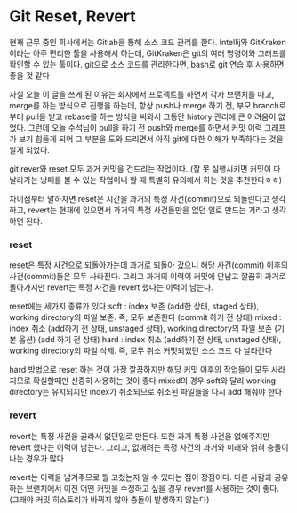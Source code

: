 # Git Reset, Revert

현재 근무 중인 회사에서는 Gitlab을 통해 소스 코드 관리를 한다.
Intellij와 GitKraken이라는 아주 편리한 툴을 사용해서 하는데, 
GitKraken은 git의 여러 명령어와 그래프를 확인할 수 있는 툴이다.
git으로 소스 코드를 관리한다면, bash로 git 연습 후 사용하면 좋을 것 같다

사실 오늘 이 글을 쓰게 된 이유는 회사에서 프로젝트를 하면서 각자 브랜치를 따고, merge를 하는 방식으로 진행을 하는데, 항상 push나 merge 하기 전, 부모 branch로부터 pull을 받고 rebase를 하는 방식을 써와서 그동안 history 관리에 큰 어려움이 없었다.
그런데 오늘 수석님이 pull을 하기 전 push와 merge를 하면서 커밋 이력 그래프가 보기 힘들게 되어 그 부분을 도와 드리면서 아직 git에 대한 이해가 부족하다는 것을 알게 되었다.



git rever와 reset 모두 과거 커밋을 건드리는 작업이다.
(잘 못 실행시키면 커밋이 다 날라가는 낭패를 볼 수 있는 작업이니 할 때 특별히 유의해서 하는 것을 추천한다ㅎㅎ)

차이점부터 말하자면 reset은 시간을 과거의 특정 사건(commit)으로 되돌린다고 생각하고,
revert는 현재에 있으면서 과거의 특정 사건들만을 없던 일로 만드는 거라고 생각하면 된다.

### reset

reset은 특정 사건으로 되돌아가는데 과거로 되돌아 갔으니 해당 사건(commit) 이후의 사건(commit)들은 모두 사라진다.
그리고 과거의 이력이 커밋에 안남고 깔끔히 과거로 돌아가지만 revert는 특정 사건을 revert 했다는 이력이 남는다.

reset에는 세가지 종류가 있다
soft : index 보존 (add한 상태, staged 상태), working directory의 파일 보존. 즉, 모두 보존한다 (commit 하기 전 상태)
mixed : index 취소 (add하기 전 상태, unstaged 상태), working directory의 파일 보존 (기본 옵션) (add 하기 전 상태)
hard : index 취소 (add하기 전 상태, unstaged 상태), working directory의 파일 삭제. 즉, 모두 취소
커밋되었던 소스 코드 다 날라간다

hard 방법으로 reset 하는 것이 가장 깔끔하지만 해당 커밋 이후의 작업들이 모두 사라지므로 확실할때만 신중히 사용하는 것이 좋다
mixed의 경우 soft와 달리 working directory는 유지되지만 index가 취소되므로 취소된 파일들을 다시 add 해줘야 한다


### revert

revert는 특정 사건을 골라서 없던일로 만든다. 또한 과거 특정 사건을 없애주지만 revert 했다는 이력이 남는다. 그리고, 없애려는 특정 사건의 과거와 미래와 얽혀 충돌이 나는 경우가 많다

revert는 이력을 남겨주므로 뭘 고쳤는지 알 수 있다는 점이 장점이다. 
다른 사람과 공유하는 브랜치에서 이전 어떤 커밋을 수정하고 싶을 경우 revert를 사용하는 것이 좋다. (그래야 커밋 히스토리가 바뀌지 않아 충돌이 발생하지 않는다)

